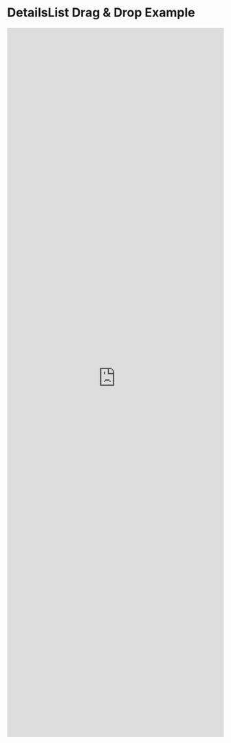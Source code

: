 # DetailsList Drag &amp; Drop Example

<iframe 
    title='DetailsList Drag &amp; Drop Example'
    src='https://fabricweb.z5.web.core.windows.net/pr-deploy-site/refs/heads/master/fabric-website-resources/dist/index.html#/examples/detailslist/draganddrop?docsExample=true'
    frameborder='no'
    height='1650'
    style='width: 100%;'
>